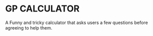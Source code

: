 # GP CALCULATOR
 A Funny and tricky calculator that asks users a few questions before agreeing to help them. 
